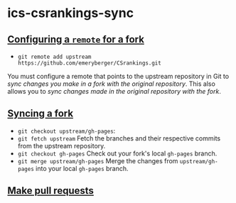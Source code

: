 # ics-csrankings-sync

## [Configuring a `remote` for a fork](https://help.github.com/en/articles/configuring-a-remote-for-a-fork)

- `git remote add upstream https://github.com/emeryberger/CSrankings.git`

You must configure a remote that points to the upstream repository in Git 
to *sync changes you make in a fork with the original repository*. 
This also allows you to *sync changes made in the original repository with the fork*.

## [Syncing a fork](https://help.github.com/en/articles/syncing-a-fork)

- `git checkout upstream/gh-pages`: 
- `git fetch upstream`
Fetch the branches and their respective commits from the upstream repository.
- `git checkout gh-pages`
Check out your fork's local `gh-pages` branch.
- `git merge upstream/gh-pages`
Merge the changes from `upstream/gh-pages` into your local `gh-pages` branch. 

## [Make pull requests]()
